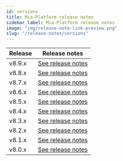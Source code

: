 ```yaml
---
id: versions
title: Mia-Platform release notes
sidebar_label: Mia-Platform release notes
image: "img/release-note-link-preview.png"
slug: "/release-notes/versions"
---
```

| Release | Release notes                       |
| ------- |-------------------------------------|
| v8.9.x    | [See release notes](RN_v8-9/v8.9.1) |
| v8.8.x    | [See release notes](RN_v8-8/v8.8.1) |
| v8.7.x    | [See release notes](RN_v8-7/v8.7.0) |
| v8.6.x    | [See release notes](RN_v8-6/v8.6.3) |
| v8.5.x    | [See release notes](RN_v8-5/v8.5.1) |
| v8.4.x    | [See release notes](RN_v8-4/v8.4.1) |
| v8.3.x    | [See release notes](RN_v8-3/v8.3.1) |
| v8.2.x    | [See release notes](RN_v8-2/v8.2.1) |
| v8.1.x    | [See release notes](RN_v8-1/v8.1.0) |
| v8.0.x    | [See release notes](RN_v8-0/v8.0.0) |

<br/>
